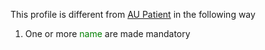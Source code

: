 This profile is different from [AU Patient](http://build.fhir.org/ig/hl7au/au-fhir-base/StructureDefinition-au-patient.html) in the following way

1. One or more <span style='color:green'>name</span> are made mandatory

